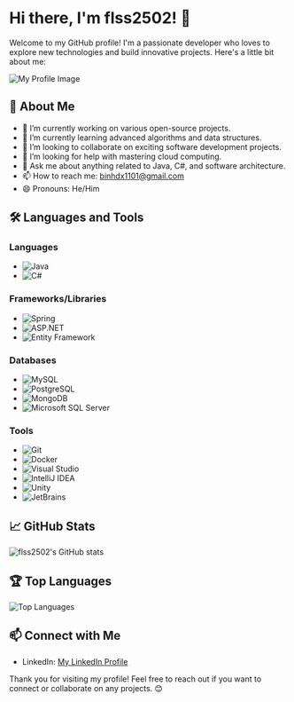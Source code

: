 # Hi there, I'm flss2502! 👋

Welcome to my GitHub profile! I'm a passionate developer who loves to explore new technologies and build innovative projects. Here's a little bit about me:

![My Profile Image](<img src="https://firebasestorage.googleapis.com/v0/b/asfsg-538c3.appspot.com/o/IMG_20241206_174959.jpg?alt=media&token=adc6ab91-f5dc-408c-b1de-7498fb0301bc" width="200">)

## 🚀 About Me
- 🔭 I’m currently working on various open-source projects.
- 🌱 I’m currently learning advanced algorithms and data structures.
- 👯 I’m looking to collaborate on exciting software development projects.
- 🤔 I’m looking for help with mastering cloud computing.
- 💬 Ask me about anything related to Java, C#, and software architecture.
- 📫 How to reach me: [binhdx1101@gmail.com](mailto:binhdx1101@gmail.com)
- 😄 Pronouns: He/Him

## 🛠️ Languages and Tools
### Languages
- ![Java](https://img.shields.io/badge/Java-007396?style=for-the-badge&logo=java&logoColor=white)
- ![C#](https://img.shields.io/badge/C%23-239120?style=for-the-badge&logo=csharp&logoColor=white)

### Frameworks/Libraries
- ![Spring](https://img.shields.io/badge/Spring-6DB33F?style=for-the-badge&logo=spring&logoColor=white)
- ![ASP.NET](https://img.shields.io/badge/ASP.NET-5C2D91?style=for-the-badge&logo=dotnet&logoColor=white)
- ![Entity Framework](https://img.shields.io/badge/Entity%20Framework-512BD4?style=for-the-badge&logo=dotnet&logoColor=white)

### Databases
- ![MySQL](https://img.shields.io/badge/MySQL-4479A1?style=for-the-badge&logo=mysql&logoColor=white)
- ![PostgreSQL](https://img.shields.io/badge/PostgreSQL-336791?style=for-the-badge&logo=postgresql&logoColor=white)
- ![MongoDB](https://img.shields.io/badge/MongoDB-47A248?style=for-the-badge&logo=mongodb&logoColor=white)
- ![Microsoft SQL Server](https://img.shields.io/badge/SQL%20Server-CC2927?style=for-the-badge&logo=microsoftsqlserver&logoColor=white)

### Tools
- ![Git](https://img.shields.io/badge/Git-F05032?style=for-the-badge&logo=git&logoColor=white)
- ![Docker](https://img.shields.io/badge/Docker-2496ED?style=for-the-badge&logo=docker&logoColor=white)
- ![Visual Studio](https://img.shields.io/badge/Visual%20Studio-5C2D91?style=for-the-badge&logo=visualstudio&logoColor=white)
- ![IntelliJ IDEA](https://img.shields.io/badge/IntelliJ%20IDEA-000000?style=for-the-badge&logo=intellijidea&logoColor=white)
- ![Unity](https://img.shields.io/badge/Unity-000000?style=for-the-badge&logo=unity&logoColor=white)
- ![JetBrains](https://img.shields.io/badge/JetBrains-000000?style=for-the-badge&logo=jetbrains&logoColor=white)

## 📈 GitHub Stats
![flss2502's GitHub stats](https://github-readme-stats.vercel.app/api?username=flss2502&show_icons=true&theme=radical)

## 🏆 Top Languages
![Top Languages](https://github-readme-stats.vercel.app/api/top-langs/?username=flss2502&layout=compact&theme=radical)

## 📫 Connect with Me
- LinkedIn: [My LinkedIn Profile](https://www.linkedin.com/in/binhdx)

Thank you for visiting my profile! Feel free to reach out if you want to connect or collaborate on any projects. 😊
